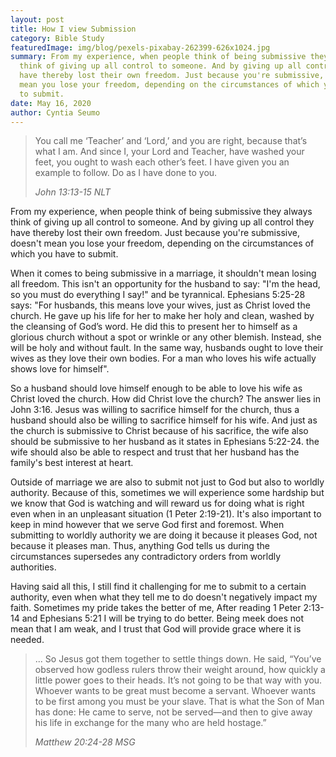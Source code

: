 ```yaml
---
layout: post
title: How I view Submission
category: Bible Study
featuredImage: img/blog/pexels-pixabay-262399-626x1024.jpg
summary: From my experience, when people think of being submissive they always
  think of giving up all control to someone. And by giving up all control they
  have thereby lost their own freedom. Just because you're submissive, doesn't
  mean you lose your freedom, depending on the circumstances of which you have
  to submit.
date: May 16, 2020
author: Cyntia Seumo
---
```

<blockquote>
<p>You call me ‘Teacher’ and ‘Lord,’ and you are right, because that’s what I am. And since I, your Lord and Teacher, have washed your feet, you ought to wash each other’s feet. I have given you an example to follow. Do as I have done to you.</p>
<cite>John 13:13-15 NLT</cite>
</blockquote>

<p>From my experience, when people think of being submissive they always think of giving up all control to someone. And by giving up all control they have thereby lost their own freedom. Just because you're submissive, doesn't mean you lose your freedom, depending on the circumstances of which you have to submit.</p>

<p>When it comes to being submissive in a marriage, it shouldn't mean losing all freedom. This isn't an opportunity for the husband to say: "I'm the head, so you must do everything I say!" and be tyrannical. <a>Ephesians 5:25-28</a> says: "For husbands, this means love your wives, just as Christ loved the church. He gave up his life for her to make her holy and clean, washed by the cleansing of God’s word. He did this to present her to himself as a glorious church without a spot or wrinkle or any other blemish. Instead, she will be holy and without fault. In the same way, husbands ought to love their wives as they love their own bodies. For a man who loves his wife actually shows love for himself".</p>

<p>So a husband should love himself enough to be able to love his wife as Christ loved the church. How did Christ love the church? The answer lies in <a>John 3:16</a>. Jesus was willing to sacrifice himself for the church, thus a husband should also be willing to sacrifice himself for his wife. And just as the church is submissive to Christ because of his sacrifice, the wife also should be submissive to her husband as it states in <a>Ephesians 5:22-24</a>. the wife should also be able to respect and trust that her husband has the family's best interest at heart.</p>

<p>Outside of marriage we are also to submit not just to God but also to worldly authority. Because of this, sometimes we will experience some hardship but we know that God is watching and will reward us for doing what is right even when in an unpleasant situation (<a>1 Peter 2:19-21</a>). It's also important to keep in mind however that we serve God first and foremost. When submitting to worldly authority we are doing it because it pleases God, not because it pleases man. Thus, anything God tells us during the circumstances supersedes any contradictory orders from worldly authorities.</p>

<p>Having said all this, I still find it challenging for me to submit to a certain authority, even when what they tell me to do doesn't negatively impact my faith. Sometimes my pride takes the better of me, After reading <a>1 Peter 2:13-14</a> and <a>Ephesians 5:21</a> I will be trying to do better. Being meek does not mean that I am weak, and I trust that God will provide grace where it is needed.</p>

<blockquote>
<p>... So Jesus got them together to settle things down. He said, “You’ve observed how godless rulers throw their weight around, how quickly a little power goes to their heads. It’s not going to be that way with you. Whoever wants to be great must become a servant. Whoever wants to be first among you must be your slave. That is what the Son of Man has done: He came to serve, not be served—and then to give away his life in exchange for the many who are held hostage.”</p>
<cite>Matthew 20:24-28 MSG</cite>
</blockquote>